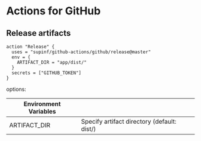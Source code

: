 # Actions for GitHub

## Release artifacts

```console
action "Release" {
  uses = "supinf/github-actions/github/release@master"
  env = {
    ARTIFACT_DIR = "app/dist/"
  }
  secrets = ["GITHUB_TOKEN"]
}
```

options:

Environment Variables     |                                                        |
------------------------- | ------------------------------------------------------ |
ARTIFACT_DIR              | Specify artifact directory (default: dist/)            |
